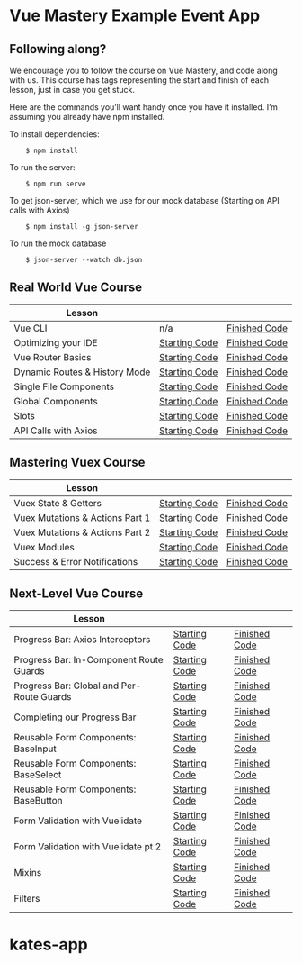 # Vue Mastery Example Event App

## Following along?

We encourage you to follow the course on Vue Mastery, and code along with us. This course has tags representing the start and finish of each lesson, just in case you get stuck.

Here are the commands you’ll want handy once you have it installed. I’m assuming you already have npm installed.

To install dependencies:

```
    $ npm install
```

To run the server:

```
    $ npm run serve
```

To get json-server, which we use for our mock database (Starting on API calls with Axios)

```
    $ npm install -g json-server
```

To run the mock database

```
    $ json-server --watch db.json
```

## Real World Vue Course

| Lesson                        |                                                                                                        |                                                                                                         |
| ----------------------------- | ------------------------------------------------------------------------------------------------------ | ------------------------------------------------------------------------------------------------------- |
| Vue CLI                       | n/a                                                                                                    | [Finished Code](https://github.com/Code-Pop/real-world-vue/releases/tag/lesson2-cli-finish)             |
| Optimizing your IDE           | [Starting Code](https://github.com/Code-Pop/real-world-vue/releases/tag/lesson3-editor-start)          | [Finished Code](https://github.com/Code-Pop/real-world-vue/releases/tag/lesson3-editor-finish)          |
| Vue Router Basics             | [Starting Code](https://github.com/Code-Pop/real-world-vue/releases/tag/lesson4-routing-start)         | [Finished Code](https://github.com/Code-Pop/real-world-vue/releases/tag/lesson4-routing-finish)         |
| Dynamic Routes & History Mode | [Starting Code](https://github.com/Code-Pop/real-world-vue/releases/tag/lesson5-dynamic-routing-start) | [Finished Code](https://github.com/Code-Pop/real-world-vue/releases/tag/lesson5-dynamic-routing-finish) |
| Single File Components        | [Starting Code](https://github.com/Code-Pop/real-world-vue/releases/tag/lesson6-sfc-start)             | [Finished Code](https://github.com/Code-Pop/real-world-vue/releases/tag/lesson6-sfc-finish)             |
| Global Components             | [Starting Code](https://github.com/Code-Pop/real-world-vue/releases/tag/lesson7-global-start)          | [Finished Code](https://github.com/Code-Pop/real-world-vue/releases/tag/lesson7-global-finish)          |
| Slots                         | [Starting Code](https://github.com/Code-Pop/real-world-vue/releases/tag/lesson8-slots-start)           | [Finished Code](https://github.com/Code-Pop/real-world-vue/releases/tag/lesson8-slots-finish)           |
| API Calls with Axios          | [Starting Code](https://github.com/Code-Pop/real-world-vue/releases/tag/lesson9-axios-start)           | [Finished Code](https://github.com/Code-Pop/real-world-vue/releases/tag/lesson9-axios-finish)           |

## Mastering Vuex Course

| Lesson                          |                                                                                                              |                                                                                                               |
| ------------------------------- | ------------------------------------------------------------------------------------------------------------ | ------------------------------------------------------------------------------------------------------------- |
| Vuex State & Getters            | [Starting Code](https://github.com/Code-Pop/real-world-vue/releases/tag/lesson11-vuex-start)                 | [Finished Code](https://github.com/Code-Pop/real-world-vue/releases/tag/lesson11-vuex-finish)                 |
| Vuex Mutations & Actions Part 1 | [Starting Code](https://github.com/Code-Pop/real-world-vue/releases/tag/lesson12-mutations%26actions1-start) | [Finished Code](https://github.com/Code-Pop/real-world-vue/releases/tag/lesson12-mutations%26actions1-finish) |
| Vuex Mutations & Actions Part 2 | [Starting Code](https://github.com/Code-Pop/real-world-vue/releases/tag/lesson13-mutations%26actions2-start) | [Finished Code](https://github.com/Code-Pop/real-world-vue/releases/tag/lesson13-mutations%26actions2-finish) |
| Vuex Modules                    | [Starting Code](https://github.com/Code-Pop/real-world-vue/releases/tag/lesson14-modules-start)              | [Finished Code](https://github.com/Code-Pop/real-world-vue/releases/tag/lesson14-modules-finish)              |
| Success & Error Notifications   | [Starting Code](https://github.com/Code-Pop/real-world-vue/releases/tag/lesson15-notifications-start)        | [Finished Code](https://github.com/Code-Pop/real-world-vue/releases/tag/lesson15-notifications-finish)        |

## Next-Level Vue Course

| Lesson                                    |                                                                                                    |                                                                                                                      |
| ----------------------------------------- | -------------------------------------------------------------------------------------------------- | -------------------------------------------------------------------------------------------------------------------- |
| Progress Bar: Axios Interceptors          | [Starting Code](https://github.com/Code-Pop/real-world-vue/releases/tag/progress-bar-start)        | [Finished Code](https://github.com/Code-Pop/real-world-vue/releases/tag/progress-bar-axios-interceptors-finish)      |
| Progress Bar: In-Component Route Guards   | [Starting Code](https://github.com/Code-Pop/real-world-vue/releases/tag/progress-bar-start)        | [Finished Code](https://github.com/Code-Pop/real-world-vue/releases/tag/progressbar-in-component-route-guard-finish) |
| Progress Bar: Global and Per-Route Guards | [Starting Code](https://github.com/Code-Pop/real-world-vue/releases/tag/progress-bar-start)        | [Finished Code](https://github.com/Code-Pop/real-world-vue/releases/tag/progress-bar-global-guard)                   |
| Completing our Progress Bar               | [Starting Code](https://github.com/Code-Pop/real-world-vue/releases/tag/progress-bar-global-guard) | [Finished Code](https://github.com/Code-Pop/real-world-vue/releases/tag/progress-bar-finished)                       |
| Reusable Form Components: BaseInput       | [Starting Code](https://github.com/Code-Pop/real-world-vue/releases/tag/error-handling-finish)     | [Finished Code](https://github.com/Code-Pop/real-world-vue/releases/tag/BaseInput-finish)                            |
| Reusable Form Components: BaseSelect      | [Starting Code](https://github.com/Code-Pop/real-world-vue/releases/tag/BaseInput-finish)          | [Finished Code](https://github.com/Code-Pop/real-world-vue/releases/tag/baseSelect-finish)                           |
| Reusable Form Components: BaseButton      | [Starting Code](https://github.com/Code-Pop/real-world-vue/releases/tag/baseSelect-finish)         | [Finished Code](https://github.com/Code-Pop/real-world-vue/releases/tag/baseButton-finish)                           |
| Form Validation with Vuelidate            | [Starting Code](https://github.com/Code-Pop/real-world-vue/releases/tag/baseButton-finish)         | [Finished Code](https://github.com/Code-Pop/real-world-vue/releases/tag/form_validation1_finish)                     |
| Form Validation with Vuelidate pt 2       | [Starting Code](https://github.com/Code-Pop/real-world-vue/releases/tag/form_validation1_finish)   | [Finished Code](https://github.com/Code-Pop/real-world-vue/releases/tag/vuelidateP2-finish)                          |
| Mixins                                    | [Starting Code](https://github.com/Code-Pop/real-world-vue/releases/tag/vuelidateP2-finish)        | [Finished Code](https://github.com/Code-Pop/real-world-vue/releases/tag/mixins_finish)                               |
| Filters                                   | [Starting Code](https://github.com/Code-Pop/real-world-vue/releases/tag/mixins_finish)             | [Finished Code](https://github.com/Code-Pop/real-world-vue/releases/tag/filters_finish)                              |
# kates-app
